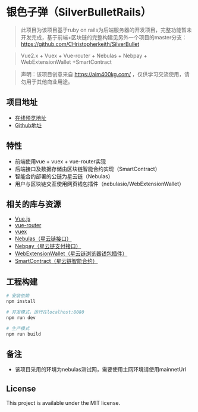 # 银色子弹（SilverBulletRails）

> 此项目为该项目基于ruby on rails为后端服务器的开发项目，完整功能暂未开发完成，基于前端+区块链的完整构建见另外一个项目的master分支：https://github.com/CHristopherkeith/SilverBullet

> Vue2.x + Vuex + Vue-router + Nebulas + Nebpay + WebExtensionWallet +SmartContract

> 声明：该项目创意来自 https://aim400kg.com/ ，仅供学习交流使用，请勿用于其他商业用途。

## 项目地址

 - [在线预览地址](http://christopherkeith.me/SilverBullet)
 -  [Github地址](https://github.com/CHristopherkeith/SilverBullet)

## 特性

- 前端使用vue + vuex + vue-router实现
- 后端接口及数据存储由区块链智能合约实现（SmartContract）
- 智能合约部署的公链为星云链（Nebulas）
- 用户与区块链交互使用网页钱包插件（nebulasio/WebExtensionWallet）

## 相关的库与资源

- [Vue.js](https://vuejs.org/)
- [vue-router](https://router.vuejs.org/)
- [vuex](https://vuex.vuejs.org/)
- [Nebulas（星云链接口）](https://github.com/nebulasio/neb.js)
- [Nebpay（星云链支付接口）](https://github.com/nebulasio/nebPay)
- [WebExtensionWallet（星云链浏览器钱包插件）](https://github.com/nebulasio/WebExtensionWallet)
- [SmartContract（星云链智能合约）](https://github.com/nebulasio/wiki/tree/master/tutorials)


## 工程构建

```bash
# 安装依赖
npm install

# 开发模式，运行在localhost:8080
npm run dev

# 生产模式
npm run build
```

## 备注
 - 该项目采用的环境为nebulas测试网，需要使用主网环境请使用mainnetUrl

## License

This project is available under the MIT license.

